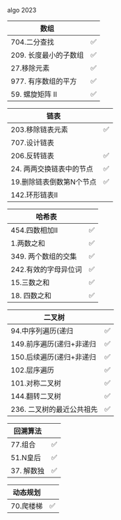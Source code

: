 algo 2023

| 数组            |     |
|---------------|-----|
| 704.二分查找      | ✅   |    
| 209. 长度最小的子数组 | ✅   |    
| 27.移除元素       | ✅   |    
| 977. 有序数组的平方  | ✅   |
| 59. 螺旋矩阵 II   | ✅   |


| 链表             |     |
|----------------|-----|
| 203.移除链表元素     | ✅   |    
| 707.设计链表       |     |    
| 206.反转链表       | ✅   |    
| 24. 两两交换链表中的节点 | ✅   |
| 19.删除链表倒数第N个节点 | ✅   |
| 142.环形链表II     |     |


| 哈希表          |     |
|--------------|-----|
| 454.四数相加II   | ✅   |    
| 1.两数之和       | ✅   |    
| 349. 两个数组的交集 | ✅   |    
| 242.有效的字母异位词 | ✅   |
| 15.三数之和      | ✅   |
| 18. 四数之和     | ✅   |


| 二叉树             |   |
|-----------------|---|
| 94.中序列遍历(递归     | ✅ |    
| 149.前序遍历(递归+非递归 | ✅ |    
| 150.后续遍历(递归+非递归 | ✅ |    
| 102.层序遍历        | ✅ |    
| 101.对称二叉树       | ✅ |
| 144.翻转二叉树       | ✅ |
| 236. 二叉树的最近公共祖先 | ✅ |



| 回溯算法    |   |
|---------|---|
| 77.组合   | ✅ |    
| 51.N皇后  | ✅ |
| 37. 解数独 | ✅ |


| 动态规划    |   |
|---------|---|
| 70.爬楼梯  | ✅ |    
